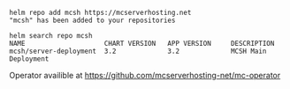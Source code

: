 ```
helm repo add mcsh https://mcserverhosting.net
"mcsh" has been added to your repositories
```

```
helm search repo mcsh
NAME                    CHART VERSION   APP VERSION     DESCRIPTION
mcsh/server-deployment  3.2             3.2             MCSH Main Deployment
```


Operator availible at https://github.com/mcserverhosting-net/mc-operator